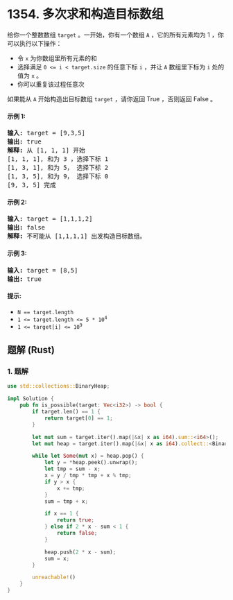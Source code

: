 # 1354. 多次求和构造目标数组
给你一个整数数组 `target` 。一开始，你有一个数组 `A` ，它的所有元素均为 1 ，你可以执行以下操作：
* 令 `x` 为你数组里所有元素的和
* 选择满足 `0 <= i < target.size` 的任意下标 `i` ，并让 `A` 数组里下标为 `i` 处的值为 `x` 。
* 你可以重复该过程任意次

如果能从 `A` 开始构造出目标数组 `target` ，请你返回 True ，否则返回 False 。

#### 示例 1:
<pre>
<strong>输入:</strong> target = [9,3,5]
<strong>输出:</strong> true
<strong>解释:</strong> 从 [1, 1, 1] 开始
[1, 1, 1], 和为 3 ，选择下标 1
[1, 3, 1], 和为 5， 选择下标 2
[1, 3, 5], 和为 9， 选择下标 0
[9, 3, 5] 完成
</pre>

#### 示例 2:
<pre>
<strong>输入:</strong> target = [1,1,1,2]
<strong>输出:</strong> false
<strong>解释:</strong> 不可能从 [1,1,1,1] 出发构造目标数组。
</pre>

#### 示例 3:
<pre>
<strong>输入:</strong> target = [8,5]
<strong>输出:</strong> true
</pre>

#### 提示:
* `N == target.length`
* <code>1 <= target.length <= 5 * 10<sup>4</sup></code>
* <code>1 <= target[i] <= 10<sup>9</sup></code>

## 题解 (Rust)

### 1. 题解
```Rust
use std::collections::BinaryHeap;

impl Solution {
    pub fn is_possible(target: Vec<i32>) -> bool {
        if target.len() == 1 {
            return target[0] == 1;
        }

        let mut sum = target.iter().map(|&x| x as i64).sum::<i64>();
        let mut heap = target.iter().map(|&x| x as i64).collect::<BinaryHeap<_>>();

        while let Some(mut x) = heap.pop() {
            let y = *heap.peek().unwrap();
            let tmp = sum - x;
            x = y / tmp * tmp + x % tmp;
            if y > x {
                x += tmp;
            }
            sum = tmp + x;

            if x == 1 {
                return true;
            } else if 2 * x - sum < 1 {
                return false;
            }

            heap.push(2 * x - sum);
            sum = x;
        }

        unreachable!()
    }
}
```

